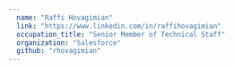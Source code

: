 ```yaml
---
  name: "Raffi Hovagimian"
  link: "https://www.linkedin.com/in/raffihovagimian"
  occupation_title: "Senior Member of Technical Staff"
  organization: "Salesforce"
  github: "rhovagimian"
---
```

